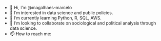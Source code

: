 - 👋 Hi, I’m @magalhaes-marcelo
- 👀 I’m interested in data science and public policies.
- 🌱 I’m currently learning Python, R, SQL, AWS.
- 💞️ I’m looking to collaborate on sociological and political analysis through data science.
- 📫 How to reach me:

<!---
magalhaes-marcelo/magalhaes-marcelo is a ✨ special ✨ repository because its `README.md` (this file) appears on your GitHub profile.
You can click the Preview link to take a look at your changes.
--->
